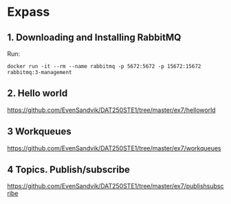 # Expass

## 1. Downloading and Installing RabbitMQ
Run:
```
docker run -it --rm --name rabbitmq -p 5672:5672 -p 15672:15672 rabbitmq:3-management
```
## 2. Hello world
https://github.com/EvenSandvik/DAT250STE1/tree/master/ex7/helloworld

## 3 Workqueues
https://github.com/EvenSandvik/DAT250STE1/tree/master/ex7/workqueues

## 4 Topics. Publish/subscribe
https://github.com/EvenSandvik/DAT250STE1/tree/master/ex7/publishsubscribe
